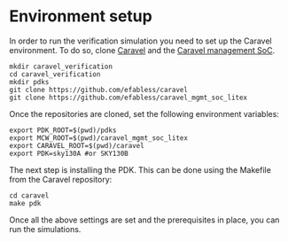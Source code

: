 # Environment setup

In order to run the verification simulation you need to set up the Caravel environment.
To do so, clone [Caravel](https://github.com/efabless/caravel) and the [Caravel management SoC](https://github.com/efabless/caravel_mgmt_soc_litex).

```
mkdir caravel_verification
cd caravel_verification
mkdir pdks
git clone https://github.com/efabless/caravel
git clone https://github.com/efabless/caravel_mgmt_soc_litex
```

Once the repositories are cloned, set the following environment variables:

```
export PDK_ROOT=$(pwd)/pdks
export MCW_ROOT=$(pwd)/caravel_mgmt_soc_litex
export CARAVEL_ROOT=$(pwd)/caravel
export PDK=sky130A #or SKY130B
```

The next step is installing the PDK.
This can be done using the Makefile from the Caravel repository:

```
cd caravel
make pdk
```

Once all the above settings are set and the prerequisites in place, you can run the simulations.
